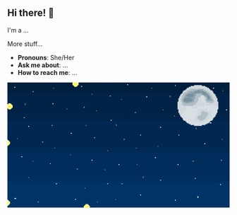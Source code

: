 ## Hi there! 👋

I'm a ...

More stuff...

- **Pronouns**: She/Her
- **Ask me about**: ...
- **How to reach me**: ...

![GIF](https://github.com/jut008/jut008/blob/main/fireflies.gif)

<!--
**jut008/jut008** is a ✨ _special_ ✨ repository because its `README.md` (this file) appears on your GitHub profile.

Here are some ideas to get you started:

- 🔭 I’m currently working on ...
- 🌱 I’m currently learning ...
- 👯 I’m looking to collaborate on ...
- 🤔 I’m looking for help with ...
- 💬 Ask me about ...
- 📫 How to reach me: ...
- 😄 Pronouns: ...
- ⚡ Fun fact: ...
-->
